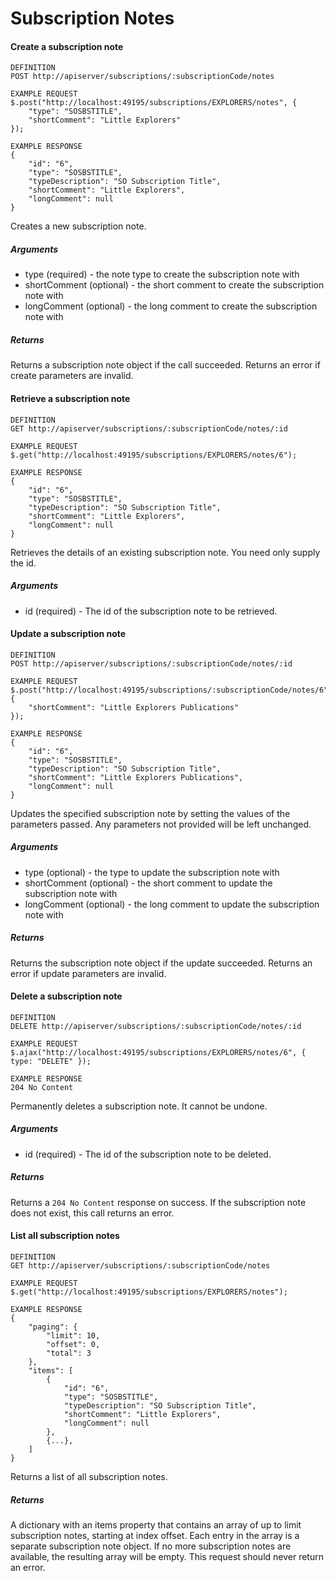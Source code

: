 # Subscription Notes

#### Create a subscription note

```
DEFINITION
POST http://apiserver/subscriptions/:subscriptionCode/notes

EXAMPLE REQUEST
$.post("http://localhost:49195/subscriptions/EXPLORERS/notes", {
    "type": "SOSBSTITLE",
    "shortComment": "Little Explorers"
});

EXAMPLE RESPONSE
{
    "id": "6",
    "type": "SOSBSTITLE",
    "typeDescription": "SO Subscription Title",
    "shortComment": "Little Explorers",
    "longComment": null
}

```

Creates a new subscription note.

##### Arguments

* type (required) - the note type to create the subscription note with
* shortComment (optional) - the short comment to create the subscription note with
* longComment (optional) - the long comment to create the subscription note with

##### Returns

Returns a subscription note object if the call succeeded. Returns an error if create parameters are invalid.

#### Retrieve a subscription note

```
DEFINITION
GET http://apiserver/subscriptions/:subscriptionCode/notes/:id

EXAMPLE REQUEST
$.get("http://localhost:49195/subscriptions/EXPLORERS/notes/6");

EXAMPLE RESPONSE
{
    "id": "6",
    "type": "SOSBSTITLE",
    "typeDescription": "SO Subscription Title",
    "shortComment": "Little Explorers",
    "longComment": null
}

```

Retrieves the details of an existing subscription note. You need only supply the id.

##### Arguments

* id (required) - The id of the subscription note to be retrieved.

#### Update a subscription note

```
DEFINITION
POST http://apiserver/subscriptions/:subscriptionCode/notes/:id

EXAMPLE REQUEST
$.post("http://localhost:49195/subscriptions/:subscriptionCode/notes/6", {
    "shortComment": "Little Explorers Publications"
});

EXAMPLE RESPONSE
{
    "id": "6",
    "type": "SOSBSTITLE",
    "typeDescription": "SO Subscription Title",
    "shortComment": "Little Explorers Publications",
    "longComment": null
}

```

Updates the specified subscription note by setting the values of the parameters passed. Any parameters not provided will be left unchanged.

##### Arguments

* type (optional) - the type to update the subscription note with
* shortComment (optional) - the short comment to update the subscription note with
* longComment (optional) - the long comment to update the subscription note with

##### Returns

Returns the subscription note object if the update succeeded. Returns an error if update parameters are invalid.

#### Delete a subscription note

```
DEFINITION
DELETE http://apiserver/subscriptions/:subscriptionCode/notes/:id

EXAMPLE REQUEST
$.ajax("http://localhost:49195/subscriptions/EXPLORERS/notes/6", { type: "DELETE" });

EXAMPLE RESPONSE
204 No Content

```

Permanently deletes a subscription note. It cannot be undone.

##### Arguments

* id (required) - The id of the subscription note to be deleted.

##### Returns

Returns a `204 No Content` response on success. If the subscription note does not exist, this call returns an error.

#### List all subscription notes

```
DEFINITION
GET http://apiserver/subscriptions/:subscriptionCode/notes

EXAMPLE REQUEST
$.get("http://localhost:49195/subscriptions/EXPLORERS/notes");

EXAMPLE RESPONSE
{
    "paging": {
        "limit": 10,
        "offset": 0,
        "total": 3
    },
    "items": [
        {
            "id": "6",
            "type": "SOSBSTITLE",
            "typeDescription": "SO Subscription Title",
            "shortComment": "Little Explorers",
            "longComment": null
        },
        {...},
    ]
}

```

Returns a list of all subscription notes.

##### Returns

A dictionary with an items property that contains an array of up to limit subscription notes, starting at index offset. Each entry in the array is a separate subscription note object. If no more subscription notes are available, the resulting array will be empty. This request should never return an error.